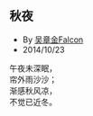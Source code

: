 
## 秋夜

* By [吴章金Falcon](http://weibo.com/wuzhangjin)
* 2014/10/23

午夜未深眠，<br>
帘外雨沙沙；<br>
渐感秋风凉，<br>
不觉已近冬。
